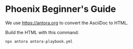 # Phoenix Beginner's Guide

We use https://antora.org to convert the AsciiDoc to HTML.

Build the HTML with this command:

    npx antora antora-playbook.yml
